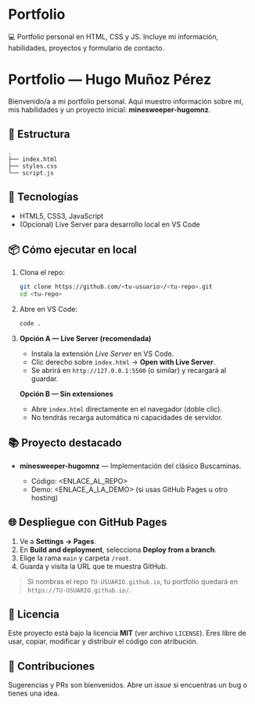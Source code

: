 # Portfolio
💻 Portfolio personal en HTML, CSS y JS. Incluye mi información, habilidades, proyectos y formulario de contacto.
# Portfolio — Hugo Muñoz Pérez

Bienvenido/a a mi portfolio personal. Aquí muestro información sobre mí, mis habilidades y un proyecto inicial: **minesweeper-hugomnz**.

## 🧭 Estructura

```
.
├── index.html
├── styles.css
└── script.js
```

## 🚀 Tecnologías

* HTML5, CSS3, JavaScript
* (Opcional) Live Server para desarrollo local en VS Code

## 📦 Cómo ejecutar en local

1. Clona el repo:

   ```bash
   git clone https://github.com/<tu-usuario>/<tu-repo>.git
   cd <tu-repo>
   ```
2. Abre en VS Code:

   ```bash
   code .
   ```
3. **Opción A — Live Server (recomendada)**

   * Instala la extensión *Live Server* en VS Code.
   * Clic derecho sobre `index.html` → **Open with Live Server**.
   * Se abrirá en `http://127.0.0.1:5500` (o similar) y recargará al guardar.

   **Opción B — Sin extensiones**

   * Abre `index.html` directamente en el navegador (doble clic).
   * No tendrás recarga automática ni capacidades de servidor.

## 📚 Proyecto destacado

* **minesweeper-hugomnz** — Implementación del clásico Buscaminas.

  * Código: \<ENLACE\_AL\_REPO>
  * Demo: \<ENLACE\_A\_LA\_DEMO> (si usas GitHub Pages u otro hosting)

## 🌐 Despliegue con GitHub Pages

1. Ve a **Settings → Pages**.
2. En **Build and deployment**, selecciona **Deploy from a branch**.
3. Elige la rama `main` y carpeta `/root`.
4. Guarda y visita la URL que te muestra GitHub.

> Si nombras el repo `TU-USUARIO.github.io`, tu portfolio quedará en `https://TU-USUARIO.github.io/`.

## 📝 Licencia

Este proyecto está bajo la licencia **MIT** (ver archivo `LICENSE`). Eres libre de usar, copiar, modificar y distribuir el código con atribución.

## 🙌 Contribuciones

Sugerencias y PRs son bienvenidos. Abre un *issue* si encuentras un bug o tienes una idea.
